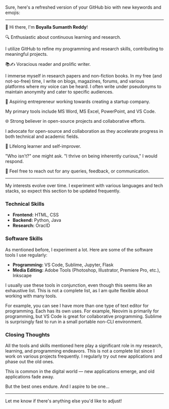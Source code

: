 Sure, here's a refreshed version of your GitHub bio with new keywords and emojis:

---

👋 Hi there, I'm **Boyalla Sumanth Reddy**!

🔍 Enthusiastic about continuous learning and research.

I utilize GitHub to refine my programming and research skills, contributing to meaningful projects.

📚✍️ Voracious reader and prolific writer.

I immerse myself in research papers and non-fiction books. In my free (and not-so-free) time, I write on blogs, magazines, forums, and various platforms where my voice can be heard. I often write under pseudonyms to maintain anonymity and cater to specific audiences.

🚀 Aspiring entrepreneur working towards creating a startup company.

My primary tools include MS Word, MS Excel, PowerPoint, and VS Code.

🌐 Strong believer in open-source projects and collaborative efforts.

I advocate for open-source and collaboration as they accelerate progress in both technical and academic fields.

🌱 Lifelong learner and self-improver.

"Who isn't?" one might ask. "I thrive on being inherently curious," I would respond.

🤝 Feel free to reach out for any queries, feedback, or communication.

---

My interests evolve over time. I experiment with various languages and tech stacks, so expect this section to be updated frequently.

### Technical Skills

- **Frontend:** HTML, CSS
- **Backend:** Python, Java
- **Research:** OracID

### Software Skills

As mentioned before, I experiment a lot. Here are some of the software tools I use regularly:

- **Programming:** VS Code, Sublime, Jupyter, Flask
- **Media Editing:** Adobe Tools (Photoshop, Illustrator, Premiere Pro, etc.), Inkscape

I usually use these tools in conjunction, even though this seems like an exhaustive list. This is not a complete list, as I am quite flexible about working with many tools.

For example, you can see I have more than one type of text editor for programming. Each has its own uses. For example, Neovim is primarily for programming, but VS Code is great for collaborative programming. Sublime is surprisingly fast to run in a small portable non-CLI environment.

### Closing Thoughts

All the tools and skills mentioned here play a significant role in my research, learning, and programming endeavors. This is not a complete list since I work on various projects frequently. I regularly try out new applications and phase out the old ones.

This is common in the digital world — new applications emerge, and old applications fade away.

But the best ones endure. And I aspire to be one...

---

Let me know if there's anything else you'd like to adjust!
